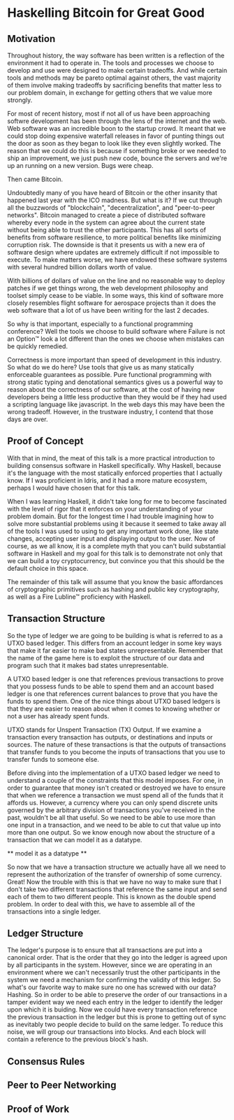 # Haskelling Bitcoin for Great Good

## Motivation

Throughout history, the way software has been written is a reflection of the environment it had to operate in. The tools
and processes we choose to develop and use were designed to make certain tradeoffs. And while certain tools and methods
may be pareto optimal against others, the vast majority of them involve making tradeoffs by sacrificing benefits that
matter less to our problem domain, in exchange for getting others that we value more strongly.

For most of recent history, most if not all of us have been approaching softwre development has been through the lens of
the internet and the web. Web software was an incredible boon to the startup crowd. It meant that we could stop doing
expensive waterfall releases in favor of punting things out the door as soon as they began to look like they even 
slightly worked. The reason that we could do this is because if something broke or we needed to ship an improvement, we
just push new code, bounce the servers and we're up an running on a new version. Bugs were cheap.

Then came Bitcoin.

Undoubtedly many of you have heard of Bitcoin or the other insanity that happened last year with the ICO madness. But
what is it? If we cut through all the buzzwords of "blockchain", "decentralization", and "peer-to-peer networks". Bitcoin
managed to create a piece of distributed software whereby every node in the system can agree about the current state
without being able to trust the other participants. This has all sorts of benefits from software resilience, to more
political benefits like minimizing corruption risk. The downside is that it presents us with a new era of software
design where updates are extremely difficult if not impossible to execute. To make matters worse, we have endowed these
software systems with several hundred billion dollars worth of value.

With billions of dollars of value on the line and no reasonable way to deploy patches if we get things wrong, the web
development philosophy and toolset simply cease to be viable. In some ways, this kind of software more closely resembles
flight software for aerospace projects than it does the web software that a lot of us have been writing for the last 2 
decades.

So why is that important, especially to a functional programming conference? Well the tools we choose to build software
where Failure is not an Option™ look a lot different than the ones we choose when mistakes can be quickly remedied.

Correctness is more important than speed of development in this industry. So what do we do here? Use tools that give us 
as many statically enforceable guarantees as possible. Pure functional programming with strong static typing and 
denotational semantics gives us a powerful way to reason about the correctness of our software, at the cost of having 
new developers being a little less productive than they would be if they had used a scripting language like javascript. 
In the web days this may have been the wrong tradeoff. However, in the trustware industry, I contend that those days are 
over.

## Proof of Concept

With that in mind, the meat of this talk is a more practical introduction to building consensus software in Haskell
specifically. Why Haskell, because it's the language with the most statically enforced properties that I actually know.
If I was proficient in Idris, and it had a more mature ecosystem, perhaps I would have chosen that for this talk.

When I was learning Haskell, it didn't take long for me to become fascinated with the level of rigor that it enforces
on your understanding of your problem domain. But for the longest time I had trouble imagining how to solve more
substantial problems using it because it seemed to take away all of the tools I was used to using to get any important
work done, like state changes, accepting user input and displaying output to the user. Now of course, as we all know, it
is a complete myth that you can't build substantial software in Haskell and my goal for this talk is to demonstrate not 
only that we can build a toy cryptocurrency, but convince you that this should be the default choice in this space.

The remainder of this talk will assume that you know the basic affordances of cryptographic primitives such as hashing
and public key cryptography, as well as a Fire Lubline™ proficiency with Haskell.

## Transaction Structure

So the type of ledger we are going to be building is what is referred to as a UTXO based ledger. This differs from an
account ledger in some key ways that make it far easier to make bad states unrepresentable. Remember that the name of the
game here is to exploit the structure of our data and program such that it makes bad states unrepresentable.

A UTXO based ledger is one that references previous transactions to prove that you possess funds to be able to spend them
and an account based ledger is one that references current balances to prove that you have the funds to spend them. One
of the nice things about UTXO based ledgers is that they are easier to reason about when it comes to knowing whether or
not a user has already spent funds.

UTXO stands for Unspent Transaction (TX) Output. If we examine a transaction every transaction has outputs, or destinations
and inputs or sources. The nature of these transactions is that the outputs of transactions that transfer funds to you
become the inputs of transactions that you use to transfer funds to someone else.

Before diving into the implementation of a UTXO based ledger we need to understand a couple of the constraints that this
model imposes. For one, in order to guarantee that money isn't created or destroyed we have to ensure that when we reference
a transaction we must spend all of the funds that it affords us. However, a currency where you can only spend discrete
units governed by the arbitrary division of transactions you've received in the past, wouldn't be all that useful. So
we need to be able to use more than one input in a transaction, and we need to be able to cut that value up into more than
one output. So we know enough now about the structure of a transaction that we can model it as a datatype.

** model it as a datatype **

So now that we have a transaction structure we actually have all we need to represent the authorization of the transfer
of ownership of some currency. Great! Now the trouble with this is that we have no way to make sure that I don't take two
different transactions that reference the same input and send each of them to two different people. This is known as the
double spend problem. In order to deal with this, we have to assemble all of the transactions into a single ledger.

## Ledger Structure

The ledger's purpose is to ensure that all transactions are put into a canonical order. That is the order that they go
into the ledger is agreed upon by all participants in the system. However, since we are operating in an environment where
we can't necessarily trust the other participants in the system we need a mechanism for confirming the validity of this
ledger. So what's our favorite way to make sure no one has screwed with our data? Hashing. So in order to be able to
preserve the order of our transactions in a tamper evident way we need each entry in the ledger to identify the ledger
upon which it is buiding. Now we could have every transaction reference the previous transaction in the ledger but this
is prone to getting out of sync as inevitably two people decide to build on the same ledger. To reduce this noise, we
will group our transactions into blocks. And each block will contain a reference to the previous block's hash.

## Consensus Rules

## Peer to Peer Networking

## Proof of Work